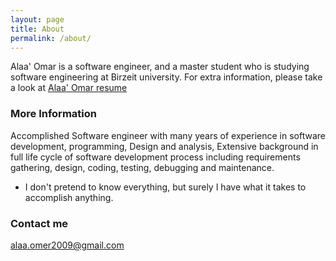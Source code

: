 ```yaml
---
layout: page
title: About
permalink: /about/
---
```

Alaa' Omar is a software engineer, and a master student who is studying software engineering at Birzeit university.
For extra information, please take a look at [Alaa' Omar resume](/docs/CV.pdf)

### More Information

Accomplished Software engineer with many years of experience in software development, programming, Design and analysis, Extensive background in full life cycle of software development process including requirements gathering, design, coding, testing, debugging and maintenance.

- I don't pretend to know everything, but surely I have what it takes to accomplish anything.

### Contact me

[alaa.omer2009@gmail.com](mailto:email@domain.com)
